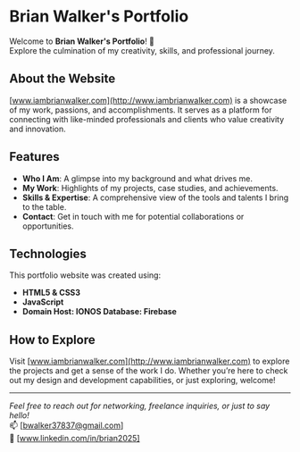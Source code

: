 # Brian Walker's Portfolio

Welcome to **Brian Walker's Portfolio**! 🌟  
Explore the culmination of my creativity, skills, and professional journey.

## About the Website
[www.iambrianwalker.com](http://www.iambrianwalker.com) is a showcase of my work, passions, and accomplishments. It serves as a platform for connecting with like-minded professionals and clients who value creativity and innovation.

## Features
- **Who I Am**: A glimpse into my background and what drives me.  
- **My Work**: Highlights of my projects, case studies, and achievements.  
- **Skills & Expertise**: A comprehensive view of the tools and talents I bring to the table.  
- **Contact**: Get in touch with me for potential collaborations or opportunities.  

## Technologies
This portfolio website was created using:
- **HTML5 & CSS3**
- **JavaScript** 
- **Domain Host: IONOS Database: Firebase** 
  
## How to Explore
Visit [www.iambrianwalker.com](http://www.iambrianwalker.com) to explore the projects and get a sense of the work I do. Whether you’re here to check out my design and development capabilities, or just exploring, welcome!

---

*Feel free to reach out for networking, freelance inquiries, or just to say hello!*  
📫 [bwalker37837@gmail.com]  
📱 [www.linkedin.com/in/brian2025]  
